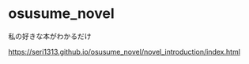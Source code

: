# osusume_novel
私の好きな本がわかるだけ

https://seri1313.github.io/osusume_novel/novel_introduction/index.html
